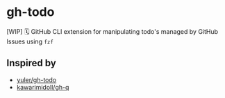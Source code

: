 # gh-todo

[WIP] 🗓 GitHub CLI extension for manipulating todo's managed by GitHub Issues using `fzf`

## Inspired by

- [yuler/gh-todo](https://github.com/yuler/gh-todo)
- [kawarimidoll/gh-q](https://github.com/kawarimidoll/gh-q)
